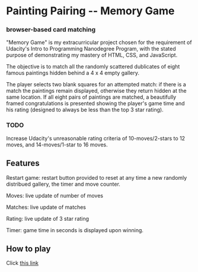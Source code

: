 
# Painting Pairing -- Memory Game 
### browser-based card matching 

"Memory Game" is my extracurricular project chosen for the requirement of Udacity's Intro to Programming Nanodegree Program, with the stated purpose of demonstrating my mastery of HTML, CSS, and JavaScript. 

The objective is to match all the randomly scattered dublicates of eight famous paintings hidden behind a 4 x 4 empty gallery. 

The player selects two blank squares for an attempted match: if there is a match the paintings remain displayed, otherwise they return hidden at the same location.  If all eight pairs of paintings are matched, a beautifully framed congratulations is presented showing the player's game time and his rating (designed to always be less than the top 3 star rating).

### TODO
Increase Udacity's unreasonable rating criteria of 10-moves/2-stars to 12 moves, and 14-moves/1-star to 16 moves. 

## Features

Restart game: restart button provided to reset at any time a new randomly distribued gallery, the timer and move counter. 

Moves: live update of number of moves

Matches: live update of matches

Rating: live update of 3 star rating

Timer:  game time in seconds is displayed upon winning.


## How to play

Click [this link](https://cscottburns.github.io/painting-pairing/)

